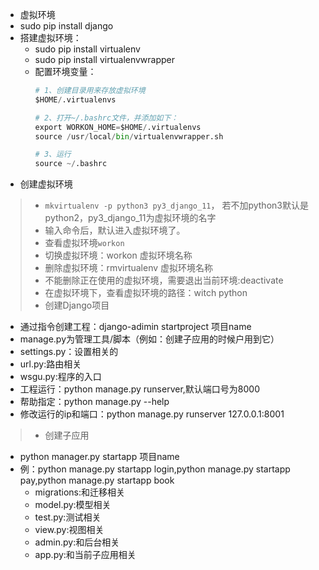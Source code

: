 - 虚拟环境
- sudo pip install django
- 搭建虚拟环境：
  - sudo pip install virtualenv
  - sudo pip install virtualenvwrapper
  - 配置环境变量：
    ```python
    # 1、创建目录用来存放虚拟环境
    $HOME/.virtualenvs
    
    # 2、打开~/.bashrc文件，并添加如下：
    export WORKON_HOME=$HOME/.virtualenvs
    source /usr/local/bin/virtualenvwrapper.sh
    
    # 3、运行
    source ~/.bashrc
    ```
- 创建虚拟环境
>- `mkvirtualenv -p python3 py3_django_11`， 若不加python3默认是python2，py3_django_11为虚拟环境的名字
>- 输入命令后，默认进入虚拟环境了。
>- 查看虚拟环境`workon`
>- 切换虚拟环境：workon 虚拟环境名称
>- 删除虚拟环境：rmvirtualenv 虚拟环境名称
>- 不能删除正在使用的虚拟环境，需要退出当前环境:deactivate
>- 在虚拟环境下，查看虚拟环境的路径：witch python
>- 创建Django项目
  - 通过指令创建工程：django-adimin startproject 项目name
  - manage.py为管理工具/脚本（例如：创建子应用的时候户用到它）
  - settings.py：设置相关的
  - url.py:路由相关
  - wsgu.py:程序的入口
  - 工程运行：python manage.py runserver,默认端口号为8000
  - 帮助指定：python manage.py --help
  - 修改运行的ip和端口：python manage.py runserver 127.0.0.1:8001
>- 创建子应用 
  - python manager.py startapp 项目name
  - 例：python manage.py startapp login,python manage.py startapp pay,python manage.py startapp book
    - migrations:和迁移相关
    - model.py:模型相关
    - test.py:测试相关
    - view.py:视图相关
    - admin.py:和后台相关
    - app.py:和当前子应用相关

